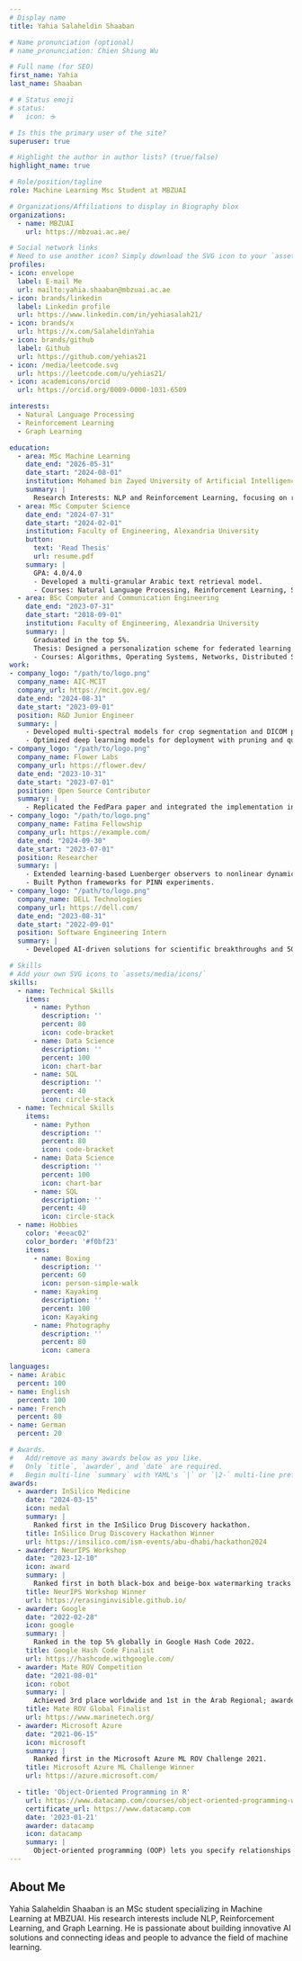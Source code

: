 ```yaml
---
# Display name
title: Yahia Salaheldin Shaaban

# Name pronunciation (optional)
# name_pronunciation: Chien Shiung Wu

# Full name (for SEO)
first_name: Yahia 
last_name: Shaaban

# # Status emoji
# status:
#   icon: ☕️

# Is this the primary user of the site?
superuser: true

# Highlight the author in author lists? (true/false)
highlight_name: true

# Role/position/tagline
role: Machine Learning Msc Student at MBZUAI

# Organizations/Affiliations to display in Biography blox
organizations:
  - name: MBZUAI
    url: https://mbzuai.ac.ae/

# Social network links
# Need to use another icon? Simply download the SVG icon to your `assets/media/icons/` folder.
profiles:
- icon: envelope
  label: E-mail Me
  url: mailto:yahia.shaaban@mbzuai.ac.ae
- icon: brands/linkedin
  label: Linkedin profile
  url: https://www.linkedin.com/in/yehiasalah21/
- icon: brands/x
  url: https://x.com/SalaheldinYahia
- icon: brands/github
  label: Github 
  url: https://github.com/yehias21
- icon: /media/leetcode.svg
  url: https://leetcode.com/u/yehias21/
- icon: academicons/orcid
  url: https://orcid.org/0009-0000-1031-6509

interests:
  - Natural Language Processing
  - Reinforcement Learning
  - Graph Learning

education:
  - area: MSc Machine Learning
    date_end: "2026-05-31"
    date_start: "2024-08-01"
    institution: Mohamed bin Zayed University of Artificial Intelligence (MBZUAI)
    summary: |
      Research Interests: NLP and Reinforcement Learning, focusing on reasoning for LLMs under the supervision of Dr. Salem Lahlou and Dr. Martin Takac.
  - area: MSc Computer Science
    date_end: "2024-07-31"
    date_start: "2024-02-01"
    institution: Faculty of Engineering, Alexandria University
    button:
      text: 'Read Thesis'
      url: resume.pdf
    summary: |
      GPA: 4.0/4.0
      - Developed a multi-granular Arabic text retrieval model.
      - Courses: Natural Language Processing, Reinforcement Learning, Simulation Techniques.
  - area: BSc Computer and Communication Engineering
    date_end: "2023-07-31"
    date_start: "2018-09-01"
    institution: Faculty of Engineering, Alexandria University
    summary: |
      Graduated in the top 5%.
      Thesis: Designed a personalization scheme for federated learning with SMPC aggregation.
      - Courses: Algorithms, Operating Systems, Networks, Distributed Systems.
work:
- company_logo: "/path/to/logo.png"
  company_name: AIC-MCIT
  company_url: https://mcit.gov.eg/
  date_end: "2024-08-31"
  date_start: "2023-09-01"
  position: R&D Junior Engineer
  summary: |
    - Developed multi-spectral models for crop segmentation and DICOM pipelines for breast cancer screening.
    - Optimized deep learning models for deployment with pruning and quantization.
- company_logo: "/path/to/logo.png"
  company_name: Flower Labs
  company_url: https://flower.dev/
  date_end: "2023-10-31"
  date_start: "2023-07-01"
  position: Open Source Contributor
  summary: |
    - Replicated the FedPara paper and integrated the implementation into the Flower framework.
- company_logo: "/path/to/logo.png"
  company_name: Fatima Fellowship
  company_url: https://example.com/
  date_end: "2024-09-30"
  date_start: "2023-07-01"
  position: Researcher
  summary: |
    - Extended learning-based Luenberger observers to nonlinear dynamical systems.
    - Built Python frameworks for PINN experiments.
- company_logo: "/path/to/logo.png"
  company_name: DELL Technologies
  company_url: https://dell.com/
  date_end: "2023-08-31"
  date_start: "2022-09-01"
  position: Software Engineering Intern
  summary: |
    - Developed AI-driven solutions for scientific breakthroughs and 5G digital twin optimization.

# Skills
# Add your own SVG icons to `assets/media/icons/`
skills:
  - name: Technical Skills
    items:
      - name: Python
        description: ''
        percent: 80
        icon: code-bracket
      - name: Data Science
        description: ''
        percent: 100
        icon: chart-bar
      - name: SQL
        description: ''
        percent: 40
        icon: circle-stack
  - name: Technical Skills
    items:
      - name: Python
        description: ''
        percent: 80
        icon: code-bracket
      - name: Data Science
        description: ''
        percent: 100
        icon: chart-bar
      - name: SQL
        description: ''
        percent: 40
        icon: circle-stack
  - name: Hobbies
    color: '#eeac02'
    color_border: '#f0bf23'
    items:
      - name: Boxing
        description: ''
        percent: 60
        icon: person-simple-walk
      - name: Kayaking
        description: ''
        percent: 100
        icon: Kayaking
      - name: Photography
        description: ''
        percent: 80
        icon: camera

languages:
- name: Arabic
  percent: 100
- name: English
  percent: 100
- name: French
  percent: 80
- name: German
  percent: 20

# Awards.
#   Add/remove as many awards below as you like.
#   Only `title`, `awarder`, and `date` are required.
#   Begin multi-line `summary` with YAML's `|` or `|2-` multi-line prefix and indent 2 spaces below.
awards:
  - awarder: InSilico Medicine
    date: "2024-03-15"
    icon: medal
    summary: |
      Ranked first in the InSilico Drug Discovery hackathon.
    title: InSilico Drug Discovery Hackathon Winner
    url: https://insilico.com/ism-events/abu-dhabi/hackathon2024
  - awarder: NeurIPS Workshop
    date: "2023-12-10"
    icon: award
    summary: |
      Ranked first in both black-box and beige-box watermarking tracks for the "Erasing the Invisible" workshop. Developed novel watermarking and diffusion-based adaptive attack techniques.
    title: NeurIPS Workshop Winner
    url: https://erasinginvisible.github.io/
  - awarder: Google
    date: "2022-02-28"
    icon: google
    summary: |
      Ranked in the top 5% globally in Google Hash Code 2022.
    title: Google Hash Code Finalist
    url: https://hashcode.withgoogle.com/
  - awarder: Mate ROV Competition
    date: "2021-08-01"
    icon: robot
    summary: |
      Achieved 3rd place worldwide and 1st in the Arab Regional; awarded "Best ML Team" in 2021.
    title: Mate ROV Global Finalist
    url: https://www.marinetech.org/
  - awarder: Microsoft Azure
    date: "2021-06-15"
    icon: microsoft
    summary: |
      Ranked first in the Microsoft Azure ML ROV Challenge 2021.
    title: Microsoft Azure ML Challenge Winner
    url: https://azure.microsoft.com/

  - title: 'Object-Oriented Programming in R'
    url: https://www.datacamp.com/courses/object-oriented-programming-with-s3-and-r6-in-r
    certificate_url: https://www.datacamp.com
    date: '2023-01-21'
    awarder: datacamp
    icon: datacamp
    summary: |
      Object-oriented programming (OOP) lets you specify relationships between functions and the objects that they can act on, helping you manage complexity in your code. This is an intermediate level course, providing an introduction to OOP, using the S3 and R6 systems. S3 is a great day-to-day R programming tool that simplifies some of the functions that you write. R6 is especially useful for industry-specific analyses, working with web APIs, and building GUIs.
---
```


## About Me

Yahia Salaheldin Shaaban is an MSc student specializing in Machine Learning at MBZUAI. His research interests include NLP, Reinforcement Learning, and Graph Learning. He is passionate about building innovative AI solutions and connecting ideas and people to advance the field of machine learning.


